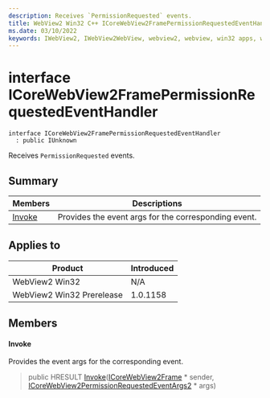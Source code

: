```yaml
---
description: Receives `PermissionRequested` events.
title: WebView2 Win32 C++ ICoreWebView2FramePermissionRequestedEventHandler
ms.date: 03/10/2022
keywords: IWebView2, IWebView2WebView, webview2, webview, win32 apps, win32, edge, ICoreWebView2, ICoreWebView2Controller, browser control, edge html, ICoreWebView2FramePermissionRequestedEventHandler
---
```


# interface ICoreWebView2FramePermissionRequestedEventHandler

```
interface ICoreWebView2FramePermissionRequestedEventHandler
  : public IUnknown
```

Receives `PermissionRequested` events.

## Summary

 Members                        | Descriptions
--------------------------------|---------------------------------------------
[Invoke](#invoke) | Provides the event args for the corresponding event.

## Applies to

Product                         | Introduced
--------------------------------|---------------------------------------------
WebView2 Win32            |    N/A
WebView2 Win32 Prerelease |    1.0.1158

## Members

#### Invoke

Provides the event args for the corresponding event.

> public HRESULT [Invoke](#invoke)([ICoreWebView2Frame](icorewebview2frame.md) * sender, [ICoreWebView2PermissionRequestedEventArgs2](icorewebview2permissionrequestedeventargs2.md) * args)

